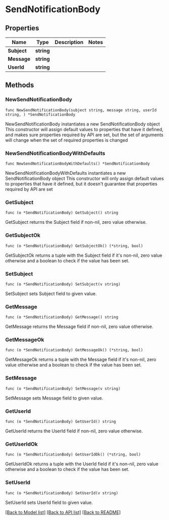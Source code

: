 # SendNotificationBody

## Properties

Name | Type | Description | Notes
------------ | ------------- | ------------- | -------------
**Subject** | **string** |  | 
**Message** | **string** |  | 
**UserId** | **string** |  | 

## Methods

### NewSendNotificationBody

`func NewSendNotificationBody(subject string, message string, userId string, ) *SendNotificationBody`

NewSendNotificationBody instantiates a new SendNotificationBody object
This constructor will assign default values to properties that have it defined,
and makes sure properties required by API are set, but the set of arguments
will change when the set of required properties is changed

### NewSendNotificationBodyWithDefaults

`func NewSendNotificationBodyWithDefaults() *SendNotificationBody`

NewSendNotificationBodyWithDefaults instantiates a new SendNotificationBody object
This constructor will only assign default values to properties that have it defined,
but it doesn't guarantee that properties required by API are set

### GetSubject

`func (o *SendNotificationBody) GetSubject() string`

GetSubject returns the Subject field if non-nil, zero value otherwise.

### GetSubjectOk

`func (o *SendNotificationBody) GetSubjectOk() (*string, bool)`

GetSubjectOk returns a tuple with the Subject field if it's non-nil, zero value otherwise
and a boolean to check if the value has been set.

### SetSubject

`func (o *SendNotificationBody) SetSubject(v string)`

SetSubject sets Subject field to given value.


### GetMessage

`func (o *SendNotificationBody) GetMessage() string`

GetMessage returns the Message field if non-nil, zero value otherwise.

### GetMessageOk

`func (o *SendNotificationBody) GetMessageOk() (*string, bool)`

GetMessageOk returns a tuple with the Message field if it's non-nil, zero value otherwise
and a boolean to check if the value has been set.

### SetMessage

`func (o *SendNotificationBody) SetMessage(v string)`

SetMessage sets Message field to given value.


### GetUserId

`func (o *SendNotificationBody) GetUserId() string`

GetUserId returns the UserId field if non-nil, zero value otherwise.

### GetUserIdOk

`func (o *SendNotificationBody) GetUserIdOk() (*string, bool)`

GetUserIdOk returns a tuple with the UserId field if it's non-nil, zero value otherwise
and a boolean to check if the value has been set.

### SetUserId

`func (o *SendNotificationBody) SetUserId(v string)`

SetUserId sets UserId field to given value.



[[Back to Model list]](../README.md#documentation-for-models) [[Back to API list]](../README.md#documentation-for-api-endpoints) [[Back to README]](../README.md)


